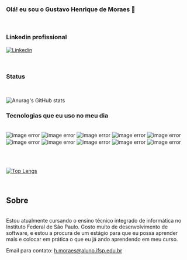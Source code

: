 ### Olá! eu sou o Gustavo Henrique de Moraes 👋
<br>

### Linkedin profissional

[![Linkedin](https://img.shields.io/badge/LinkedIn-0077B5?style=for-the-badge&logo=linkedin&logoColor=white)](https://www.linkedin.com/in/gustavo-moraes-2529a4266/)

<br>


### Status
<br>

![Anurag's GitHub stats](https://github-readme-stats.vercel.app/api?username=GustavoMraes&show_icons=true&theme=radical)


### Tecnologias que eu uso no meu dia
<div style="display: inline_block"><br/>
<img align="center" alt="image error" src="https://img.shields.io/badge/C%23-239120?style=for-the-badge&logo=c-sharp&logoColor=white" />
<img align="center" alt="image error" src="https://img.shields.io/badge/Python-14354C?style=for-the-badge&logo=python&logoColor=white" />
<img align="center" alt="image error" src="https://img.shields.io/badge/HTML-239120?style=for-the-badge&logo=html5&logoColor=white" />
<img align="center" alt="image error" src="https://img.shields.io/badge/C%2B%2B-00599C?style=for-the-badge&logo=c%2B%2B&logoColor=white" />
<img align="center" alt="image error" src="https://img.shields.io/badge/CSS-239120?&style=for-the-badge&logo=css3&logoColor=white" />
<img align="center" alt="image error" src="https://img.shields.io/badge/Java-ED8B00?style=for-the-badge&logo=openjdk&logoColor=white" />
<img align="center" alt="image error" src="https://img.shields.io/badge/MySQL-00000F?style=for-the-badge&logo=mysql&logoColor=white" />
<img align="center" alt="image error" src="https://img.shields.io/badge/Microsoft_Excel-217346?style=for-the-badge&logo=microsoft-excel&logoColor=white" />
<img align="center" alt="image error" src="https://img.shields.io/badge/Microsoft_PowerPoint-B7472A?style=for-the-badge&logo=microsoft-powerpoint&logoColor=white" />
<img align="center" alt="image error" src="https://img.shields.io/badge/Microsoft_Word-2B579A?style=for-the-badge&logo=microsoft-word&logoColor=white" />

<br><br>

[![Top Langs](https://github-readme-stats.vercel.app/api/top-langs/?username=GustavoMraes&langs_count=8&hide=ShaderLab,HLSL) ](https://github.com/anuraghazra/github-readme-stats)

</div><br>


## Sobre
<br>
Estou atualmente cursando o ensino técnico integrado de informática no Instituto Federal de São Paulo. Gosto muito de desenvolvimento de software, e estou a procura de um estágio para que eu possa aprender mais e colocar em prática o que eu já ando aprendendo em meu curso.<br>

Email para contato: h.moraes@aluno.ifsp.edu.br








